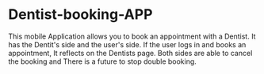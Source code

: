 # Dentist-booking-APP
This mobile Application allows you to book an appointment with a Dentist.
It has the Dentit's side and the user's side. 
If the user logs in and books an appointment, It reflects on the Dentists page. Both sides are able to cancel the booking and There is a future to stop double booking. 
